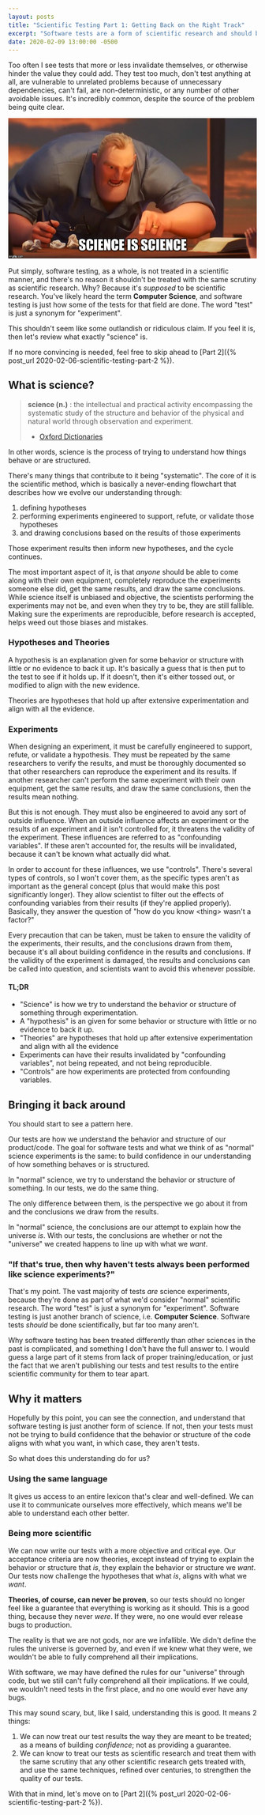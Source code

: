 ```yaml
---
layout: posts
title: "Scientific Testing Part 1: Getting Back on the Right Track"
excerpt: "Software tests are a form of scientific research and should be treated with the same scrutiny. To show this, let's go over what 'science' is."
date: 2020-02-09 13:00:00 -0500
---
```


Too often I see tests that more or less invalidate themselves, or otherwise hinder the value they could add. They test too much, don't test anything at all, are vulnerable to unrelated problems because of unnecessary dependencies, can't fail, are non-deterministic, or any number of other avoidable issues. It's incredibly common, despite the source of the problem being quite clear.

![Mr. Incredible meme saying 'Science is Science' instead of 'Math is Math'](/images/science_is_science.jpg)

Put simply, software testing, as a whole, is not treated in a scientific manner, and there's no reason it shouldn't be treated with the same scrutiny as scientific research. Why? Because it's _supposed_ to be scientific research. You've likely heard the term **Computer Science**, and software testing is just how some of the tests for that field are done. The word "test" is just a synonym for "experiment".

This shouldn't seem like some outlandish or ridiculous claim. If you feel it is, then let's review what exactly "science" is.

If no more convincing is needed, feel free to skip ahead to [Part 2]({% post_url 2020-02-06-scientific-testing-part-2 %}).

## What is science?

> **science (n.)**
> : the intellectual and practical activity encompassing the systematic study of the structure and behavior of the physical and natural world through observation and experiment.
> - [Oxford Dictionaries](https://www.lexico.com/en/definition/science)

In other words, science is the process of trying to understand how things behave or are structured.

There's many things that contribute to it being "systematic". The core of it is the scientific method, which is basically a never-ending flowchart that describes how we evolve our understanding through:
1. defining hypotheses
2. performing experiments engineered to support, refute, or validate those hypotheses
3. and drawing conclusions based on the results of those experiments

Those experiment results then inform new hypotheses, and the cycle continues.

The most important aspect of it, is that _anyone_ should be able to come along with their own equipment, completely reproduce the experiments someone else did, get the same results, and draw the same conclusions. While science itself is unbiased and objective, the scientists performing the experiments may not be, and even when they try to be, they are still fallible. Making sure the experiments are reproducible, before research is accepted, helps weed out those biases and mistakes.

### Hypotheses and Theories

A hypothesis is an explanation given for some behavior or structure with little or no evidence to back it up. It's basically a guess that is then put to the test to see if it holds up. If it doesn't, then it's either tossed out, or modified to align with the new evidence.

Theories are hypotheses that hold up after extensive experimentation and align with all the evidence.

### Experiments

When designing an experiment, it must be carefully engineered to support, refute, or validate a hypothesis. They must be repeated by the same researchers to verify the results, and must be thoroughly documented so that other researchers can reproduce the experiment and its results. If another researcher can't perform the same experiment with their own equipment, get the same results, and draw the same conclusions, then the results mean nothing.

But this is not enough. They must also be engineered to avoid any sort of outside influence. When an outside influence affects an experiment or the results of an experiment and it isn't controlled for, it threatens the validity of the experiment. These influences are referred to as "confounding variables". If these aren't accounted for, the results will be invalidated, because it can't be known what actually did what.

In order to account for these influences, we use "controls". There's several types of controls, so I won't cover them, as the specific types aren't as important as the general concept (plus that would make this post significantly longer). They allow scientist to filter out the effects of confounding variables from their results (if they're applied properly). Basically, they answer the question of "how do you know &lt;thing&gt; wasn't a factor?"

Every precaution that can be taken, must be taken to ensure the validity of the experiments, their results, and the conclusions drawn from them, because it's all about building confidence in the results and conclusions. If the validity of the experiment is damaged, the results and conclusions can be called into question, and scientists want to avoid this whenever possible.

#### TL;DR

- "Science" is how we try to understand the behavior or structure of something through experimentation.
- A "hypothesis" is an given for some behavior or structure with little or no evidence to back it up.
- "Theories" are hypotheses that hold up after extensive experimentation and align with all the evidence
- Experiments can have their results invalidated by "confounding variables", not being repeated, and not being reproducible.
- "Controls" are how experiments are protected from confounding variables.

## Bringing it back around

You should start to see a pattern here.

Our tests are how we understand the behavior and structure of our product/code. The goal for software tests and what we think of as "normal" science experiments is the same: to build confidence in our understanding of how something behaves or is structured.

In "normal" science, we try to understand the behavior or structure of something. In our tests, we do the same thing.

The only difference between them, is the perspective we go about it from and the conclusions we draw from the results.

In "normal" science, the conclusions are our attempt to explain how the universe _is_. With our tests, the conclusions are whether or not the "universe" we created happens to line up with what we _want_.

### "If that's true, then why haven't tests always been performed like science experiments?"

That's my point. The vast majority of tests _are_ science experiments, because they're done as part of what we'd consider "normal" scientific research. The word "test" is just a synonym for "experiment". Software testing is just another branch of science, i.e. **Computer Science**. Software tests _should_ be done scientifically, but far too many aren't.

Why software testing has been treated differently than other sciences in the past is complicated, and something I don't have the full answer to. I would guess a large part of it stems from lack of proper training/education, or just the fact that we aren't publishing our tests and test results to the entire scientific community for them to tear apart.

## Why it matters

Hopefully by this point, you can see the connection, and understand that software testing is just another form of science. If not, then your tests must not be trying to build confidence that the behavior or structure of the code aligns with what you want, in which case, they aren't tests.

So what does this understanding do for us?

### Using the same language

It gives us access to an entire lexicon that's clear and well-defined. We can use it to communicate ourselves more effectively, which means we'll be able to understand each other better.

### Being more scientific

We can now write our tests with a more objective and critical eye. Our acceptance criteria are now theories, except instead of trying to explain the behavior or structure that _is_, they explain the behavior or structure we _want_. Our tests now challenge the hypotheses that what _is_, aligns with what we _want_.

**Theories, of course, can never be proven**, so our tests should no longer feel like a guarantee that everything is working as it should. This is a good thing, because they never _were_. If they were, no one would ever release bugs to production.

The reality is that we are not gods, nor are we infallible. We didn't define the rules the universe is governed by, and even if we knew what they were, we wouldn't be able to fully comprehend all their implications.

With software, we may have defined the rules for our "universe" through code, but we still can't fully comprehend all their implications. If we could, we wouldn't need tests in the first place, and no one would ever have any bugs.

This may sound scary, but, like I said, understanding this is good. It means 2 things:
1. We can now treat our test results the way they are meant to be treated; as a means of building _confidence_; not as providing a guarantee.
2. We can know to treat our tests as scientific research and treat them with the same scrutiny that any other scientific research gets treated with, and use the same techniques, refined over centuries, to strengthen the quality of our tests.

With that in mind, let's move on to [Part 2]({% post_url 2020-02-06-scientific-testing-part-2 %}).
